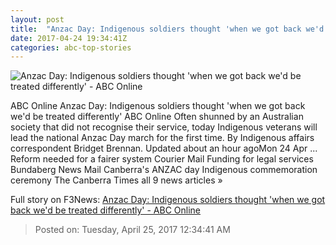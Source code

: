 ```yaml
---
layout: post
title:  "Anzac Day: Indigenous soldiers thought 'when we got back we'd be treated differently' - ABC Online"
date: 2017-04-24 19:34:41Z
categories: abc-top-stories
---
```


![Anzac Day: Indigenous soldiers thought 'when we got back we'd be treated differently' - ABC Online](http://www.abc.net.au/news/image/8468394-1x1-700x700.jpg)

ABC Online Anzac Day: Indigenous soldiers thought 'when we got back we'd be treated differently' ABC Online Often shunned by an Australian society that did not recognise their service, today Indigenous veterans will lead the national Anzac Day march for the first time. By Indigenous affairs correspondent Bridget Brennan. Updated about an hour agoMon 24 Apr ... Reform needed for a fairer system Courier Mail Funding for legal services Bundaberg News Mail Canberra's ANZAC day Indigenous commemoration ceremony The Canberra Times all 9 news articles »


Full story on F3News: [Anzac Day: Indigenous soldiers thought 'when we got back we'd be treated differently' - ABC Online](http://www.f3nws.com/n/QZecMC)

> Posted on: Tuesday, April 25, 2017 12:34:41 AM
